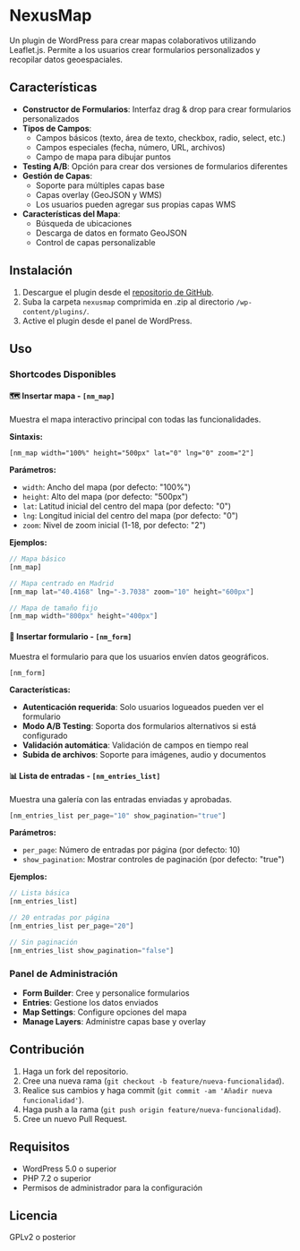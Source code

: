 # NexusMap

Un plugin de WordPress para crear mapas colaborativos utilizando Leaflet.js. Permite a los usuarios crear formularios personalizados y recopilar datos geoespaciales.

## Características

- **Constructor de Formularios**: Interfaz drag & drop para crear formularios personalizados
- **Tipos de Campos**: 
  - Campos básicos (texto, área de texto, checkbox, radio, select, etc.)
  - Campos especiales (fecha, número, URL, archivos)
  - Campo de mapa para dibujar puntos
- **Testing A/B**: Opción para crear dos versiones de formularios diferentes
- **Gestión de Capas**:
  - Soporte para múltiples capas base
  - Capas overlay (GeoJSON y WMS)
  - Los usuarios pueden agregar sus propias capas WMS
- **Características del Mapa**:
  - Búsqueda de ubicaciones
  - Descarga de datos en formato GeoJSON 
  - Control de capas personalizable

## Instalación

1. Descargue el plugin desde el [repositorio de GitHub](https://github.com/EscalaDigital/nexusmap).
2. Suba la carpeta `nexusmap` comprimida en .zip al directorio `/wp-content/plugins/`.
3. Active el plugin desde el panel de WordPress.

## Uso

### Shortcodes Disponibles

#### 🗺️ Insertar mapa - `[nm_map]`

Muestra el mapa interactivo principal con todas las funcionalidades.

**Sintaxis:**
```
[nm_map width="100%" height="500px" lat="0" lng="0" zoom="2"]
```

**Parámetros:**
- `width`: Ancho del mapa (por defecto: "100%")
- `height`: Alto del mapa (por defecto: "500px")
- `lat`: Latitud inicial del centro del mapa (por defecto: "0")
- `lng`: Longitud inicial del centro del mapa (por defecto: "0")
- `zoom`: Nivel de zoom inicial (1-18, por defecto: "2")

**Ejemplos:**
```php
// Mapa básico
[nm_map]

// Mapa centrado en Madrid
[nm_map lat="40.4168" lng="-3.7038" zoom="10" height="600px"]

// Mapa de tamaño fijo
[nm_map width="800px" height="400px"]
```

#### 📝 Insertar formulario - `[nm_form]`

Muestra el formulario para que los usuarios envíen datos geográficos.

```php
[nm_form]
```

**Características:**
- **Autenticación requerida**: Solo usuarios logueados pueden ver el formulario
- **Modo A/B Testing**: Soporta dos formularios alternativos si está configurado
- **Validación automática**: Validación de campos en tiempo real
- **Subida de archivos**: Soporte para imágenes, audio y documentos

#### 📊 Lista de entradas - `[nm_entries_list]`

Muestra una galería con las entradas enviadas y aprobadas.

```php
[nm_entries_list per_page="10" show_pagination="true"]
```

**Parámetros:**
- `per_page`: Número de entradas por página (por defecto: 10)
- `show_pagination`: Mostrar controles de paginación (por defecto: "true")

**Ejemplos:**
```php
// Lista básica
[nm_entries_list]

// 20 entradas por página
[nm_entries_list per_page="20"]

// Sin paginación
[nm_entries_list show_pagination="false"]
```

### Panel de Administración

- **Form Builder**: Cree y personalice formularios
- **Entries**: Gestione los datos enviados
- **Map Settings**: Configure opciones del mapa
- **Manage Layers**: Administre capas base y overlay

## Contribución

1. Haga un fork del repositorio.
2. Cree una nueva rama (`git checkout -b feature/nueva-funcionalidad`).
3. Realice sus cambios y haga commit (`git commit -am 'Añadir nueva funcionalidad'`).
4. Haga push a la rama (`git push origin feature/nueva-funcionalidad`).
5. Cree un nuevo Pull Request.

## Requisitos

- WordPress 5.0 o superior
- PHP 7.2 o superior
- Permisos de administrador para la configuración

## Licencia

GPLv2 o posterior

